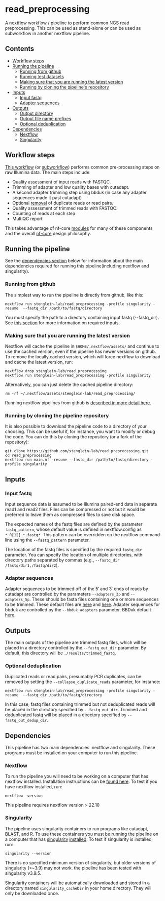 # read_preprocessing
A nextflow workflow / pipeline to perform common NGS read preprocessing.  This can be used as stand-alone or can be used as subworkflow in another nextflow pipeline.

## Contents

- [Workflow steps](#Workflow-steps)
- [Running the pipeline](#Running-the-pipeline)
    - [Running from github](#Running-from-github)
    - [Running test datasets](#Running-test-datasets)
    - [Making sure that you are running the latest version](#Making-sure-that-you-are-running-the-latest-version)
    - [Running by cloning the pipeline's repository](#Running-by-cloning-the-pipeline-repository)
- [Inputs](#Inputs)
    - [Input fastq](#Input-fastq)
    - [Adapter sequences](#Adapter-sequences)
- [Outputs](#Outputs)
    - [Output directory](#Output-directory)
    - [Output file name prefixes ](#Output-file-name-prefixes)
    - [Optional deduplication](#Optional-deduplication)
- [Dependencies](#Dependencies)
    - [Nextflow](#Nextflow)
    - [Singularity ](#Singularity)


## Workflow steps

[This workflow](https://github.com/stenglein-lab/read_preprocessing/blob/main/subworkflows/stenglein-lab/preprocess_reads.nf) (or [subworkflow](https://www.nextflow.io/docs/latest/workflow.html#subworkflows)) performs common pre-processing steps on raw Illumina data.  The main steps include:

- Quality assessment of input reads with FASTQC.
- Trimming of adapter and low quality bases with cutadapt. 
- A second adapter trimming step using bbduk (in case any adapter sequences made it past cutadapt)
- Optional [removal](#Optional-deduplication) of duplicate reads or read pairs.
- Quality assessment of trimmed reads with FASTQC.
- Counting of reads at each step
- MultiQC report 

This takes advantage of nf-core [modules](https://nf-co.re/modules) for many of these components and the overall [nf-core](https://nf-co.re/) design philosophy.

## Running the pipeline

See the [dependencies section](#dependencies) below for information about the main dependencies required for running this pipeline(including nextflow and singularity).

### Running from github

The simplest way to run the pipeline is directly from github, like this:

```
nextflow run stenglein-lab/read_preprocessing -profile singularity -resume  --fastq_dir /path/to/fastq/directory 
```

You must specify the path to a directory containing input fastq (--fastq_dir).  See [this section](#inputs) for more information on required inputs.

### Making sure that you are running the latest version

Nextflow will cache the pipeline in `$HOME/.nextflow/assets/` and continue to use the cached version, even if the pipeline has newer versions on github.  To remove the locally cached version, which will force nextflow to download and cache the latest version, run:

```
nextflow drop stenglein-lab/read_preprocessing
nextflow run stenglein-lab/read_preprocessing -profile singularity
```

Alternatively, you can just delete the cached pipeline directory:
```
rm -rf ~/.nextflow/assets/stenglein-lab/read_preprocessing/
```
Running nextflow pipelines from github is [described in more detail here](https://www.nextflow.io/docs/latest/sharing.html).

### Running by cloning the pipeline repository

It is also possible to download the pipeline code to a directory of your choosing.  This can be useful if, for instance, you want to modify or debug the code.  You can do this by cloning the repository (or a fork of the repository):

```
git clone https://github.com/stenglein-lab/read_preprocessing.git
cd read_preprocessing
nextflow run main.nf -resume --fastq_dir /path/to/fastq/directory -profile singularity
```

## Inputs

### Input fastq

Input sequence data is assumed to be Illumina paired-end data in separate read1 and read2 files.  Files can be compressed or not but it would be preferred to leave them as compressed files to save disk space.

The expected names of the fastq files are defined by the parameter `fastq_pattern`, whose default value is defined in nextflow.config as `*_R[12]_*.fastq*`.  This pattern can be overridden on the nextflow command line using the `--fastq_pattern` parameter.

The location of the fastq files is specified by the required `fastq_dir` parameter.  You can specify the location of multiple directories, with directory paths separated by commas (e.g., `--fastq_dir /fastq/dir1,/fastq/dir2`).

### Adapter sequences

Adapter sequences to be trimmed off of the 5′ and 3′ ends of reads by cutadapt are controlled by the parameters `--adapters_3p` and `--adapters_5p`.  These should be fasta files containing one or more sequences to be trimmed.  These default files are [here](https://github.com/stenglein-lab/read_preprocessing/blob/main/refseq/adapters_3p.fasta) and [here](https://github.com/stenglein-lab/read_preprocessing/blob/main/refseq/adapters_5p.fasta).  Adapter sequences for bbduk are controlled by the `--bbduk_adapters` parameter.  BBDuk default [here](https://github.com/stenglein-lab/read_preprocessing/blob/main/refseq/adapters_for_bbduk.fasta).


## Outputs

The main outputs of the pipeline are trimmed fastq files, which will be placed in a directory controlled by the `--fastq_out_dir` parameter.  By default, this directory will be `./results/trimmed_fastq`.  

### Optional deduplication

Duplicated reads or read pairs, presumably PCR duplicates, can be removed by setting the `--collapse_duplicate_reads` parameter, for instance:

```
nextflow run stenglein-lab/read_preprocessing -profile singularity -resume  --fastq_dir /path/to/fastq/directory 
```

In this case, fastq files containing trimmed but not deduplicated reads will be placed in the directory specified by `--fastq_out_dir`.  Trimmed and deduplicated fastq will be placed in a directory specified by `--fastq_out_dedup_dir`.


## Dependencies

This pipeline has two main dependencies: nextflow and singularity.  These programs must be installed on your computer to run this pipeline.

### Nextflow

To run the pipeline you will need to be working on a computer that has nextflow installed. Installation instructions can be [found here](https://www.nextflow.io/docs/latest/getstarted.html#installation).  To test if you have nextflow installed, run:

```
nextflow -version
```

This pipeline requires nextflow version > 22.10

### Singularity

The pipeline uses singularity containers to run programs like cutadapt, BLAST, and R.  To use these containers you must be running the pipeline on a computer that has [singularity](https://sylabs.io/singularity) [installed](https://sylabs.io/guides/latest/admin-guide/installation.html).  To test if singularity is installed, run:

```
singularity --version
```

There is no specified minimum version of singularity, but older versions of singularity (<~3.9) may not work.  the pipeline has been tested with singularity v3.9.5.

Singularity containers will be automatically downloaded and stored in a directory named `singularity_cacheDir` in your home directory.  They will only be downloaded once.
